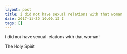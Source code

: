 ```yaml
---
layout: post
title: i did not have sexual relations with that woman
date: 2017-12-25 10:00:15 Z
tags: []
---
```

I did not have sexual relations with that woman!

The Holy Spirit

